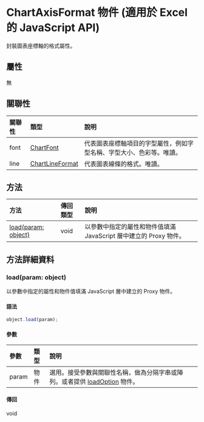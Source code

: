 ﻿# ChartAxisFormat 物件 (適用於 Excel 的 JavaScript API)

封裝圖表座標軸的格式屬性。

## 屬性

無

## 關聯性
| 關聯性 | 類型	   |說明|
|:---------------|:--------|:----------|
|font|[ChartFont](chartfont.md)|代表圖表座標軸項目的字型屬性，例如字型名稱、字型大小、色彩等。唯讀。|
|line|[ChartLineFormat](chartlineformat.md)|代表圖表線條的格式。唯讀。|

## 方法

| 方法           | 傳回類型    |說明|
|:---------------|:--------|:----------|
|[load(param: object)](#loadparam-object)|void|以參數中指定的屬性和物件值填滿 JavaScript 層中建立的 Proxy 物件。|

## 方法詳細資料


### load(param: object)
以參數中指定的屬性和物件值填滿 JavaScript 層中建立的 Proxy 物件。

#### 語法
```js
object.load(param);
```

#### 參數
| 參數	    | 類型	   |說明|
|:---------------|:--------|:----------|
|param|物件|選用。接受參數與關聯性名稱，做為分隔字串或陣列。或者提供 [loadOption](loadoption.md) 物件。|

#### 傳回
void
